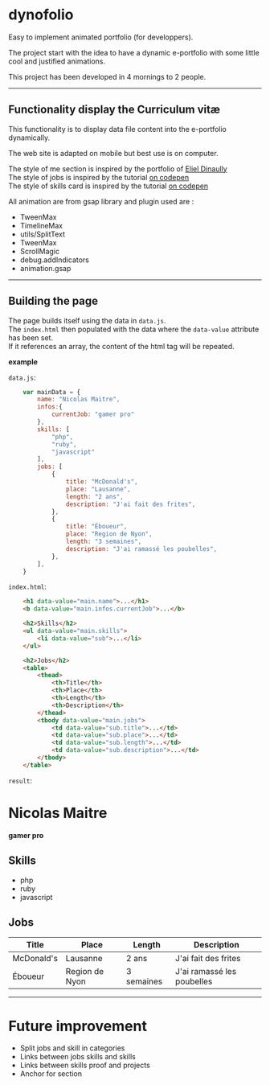 # dynofolio
Easy to implement animated portfolio (for developpers).

The project start with the idea to have a dynamic e-portfolio with some little cool and justified animations.

This project has been developed in 4 mornings to 2 people.
____

## Functionality display the Curriculum vitæ

This functionality is to display data file content into the e-portfolio dynamically.

The web site is adapted on mobile but best use is on computer.

The style of me section is inspired by the portfolio of [Eliel Dinaully](http://elieldinaully.fr/#)  
The style of jobs is inspired by the tutorial [on codepen](https://codepen.io/mikeK/pen/OwPmEa)  
The style of skills card is inspired by the tutorial [on codepen](https://codepen.io/MAW/pen/azOogg)

All animation are from gsap library and plugin used are :
- TweenMax
- TimelineMax
- utils/SplitText
- TweenMax
- ScrollMagic
- debug.addIndicators
- animation.gsap
____

## Building the page
The page builds itself using the data in `data.js`.  
The `index.html` then populated with the data where the `data-value` attribute has been set.  
If it references an array, the content of the html tag will be repeated.

__example__

`data.js`:
```js
    var mainData = {
        name: "Nicolas Maitre",
        infos:{
            currentJob: "gamer pro"
        },
        skills: [
            "php",
            "ruby",
            "javascript"
        ],
        jobs: [
            {
                title: "McDonald's",
                place: "Lausanne",
                length: "2 ans",
                description: "J'ai fait des frites",
            },
            {
                title: "Éboueur",
                place: "Region de Nyon",
                length: "3 semaines",
                description: "J'ai ramassé les poubelles",
            },
        ],
    }
```
`index.html`:
```html
    <h1 data-value="main.name">...</h1>
    <b data-value="main.infos.currentJob">...</b>

    <h2>Skills</h2>
    <ul data-value="main.skills">
        <li data-value="sub">...</li>
    </ul>

    <h2>Jobs</h2>
    <table>
        <thead>
            <th>Title</th>
            <th>Place</th>
            <th>Length</th>
            <th>Description</th>
        </thead>
        <tbody data-value="main.jobs">
            <td data-value="sub.title">...</td>
            <td data-value="sub.place">...</td>
            <td data-value="sub.length">...</td>
            <td data-value="sub.description">...</td>
        </tbody>
    </table>
```
`result`:
<h1 data-value="main.name">Nicolas Maitre</h1>
<b data-value="main.infos.currentJob">gamer pro</b>

<h2>Skills</h2>
<ul data-value="main.skills">
    
<li data-value="sub">php</li><li data-value="sub">ruby</li><li data-value="sub">javascript</li></ul>

<h2>Jobs</h2>
<table>
    <thead>
        <tr><th>Title</th>
        <th>Place</th>
        <th>Length</th>
        <th>Description</th>
    </tr></thead>
    <tbody data-value="main.jobs">
        <tr><td data-value="sub.title">McDonald's</td>
        <td data-value="sub.place">Lausanne</td>
        <td data-value="sub.length">2 ans</td>
        <td data-value="sub.description">J'ai fait des frites</td>
    </tr><tr><td data-value="sub.title">Éboueur</td>
        <td data-value="sub.place">Region de Nyon</td>
        <td data-value="sub.length">3 semaines</td>
        <td data-value="sub.description">J'ai ramassé les poubelles</td>
    </tr></tbody>
</table>

___

# Future improvement
- Split jobs and skill in categories
- Links between jobs skills and skills
- Links between skills proof and projects
- Anchor for section
